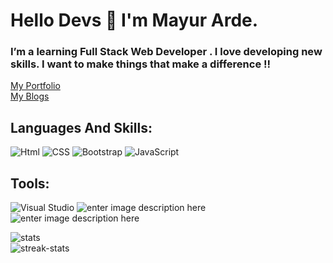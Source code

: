 <!-- ### Hallo Devs 👋 I'm Mayur Arde -->

<!--
**Mayur-Arde/Mayur-Arde** is a ✨ _special_ ✨ repository because its `README.md` (this file) appears on your GitHub profile.

Here are some ideas to get you started:

- 🔭 I’m currently working on ...
- 🌱 I’m currently learning ...
- 👯 I’m looking to collaborate on ...
- 🤔 I’m looking for help with ...
- 💬 Ask me about ...
- 📫 How to reach me: ...
- 😄 Pronouns: ...
- ⚡ Fun fact: ...
-->
# Hello Devs  👋  I'm Mayur Arde.
### I’m a learning Full Stack Web Developer . I love developing new skills. I want to  **make things**  that  **make a difference**  !!
[My Portfolio](https://mayur-arde-portfolio.netlify.app/)<br>
[My Blogs](https://mayur-arde-portfolio.netlify.app/blogs.html)

## Languages And Skills:

![Html](https://img.shields.io/badge/HTML5-E34F26?style=for-the-badge&logo=html5&logoColor=white)    ![CSS](https://img.shields.io/badge/CSS3-1572B6?style=for-the-badge&logo=css3&logoColor=white) ![Bootstrap](https://img.shields.io/badge/Bootstrap-563D7C?style=for-the-badge&logo=bootstrap&logoColor=white)      			 ![JavaScript](https://img.shields.io/badge/JavaScript-323330?style=for-the-badge&logo=javascript&logoColor=F7DF1E)

## Tools:
![Visual Studio](https://img.shields.io/badge/Visual_Studio-5C2D91?style=for-the-badge&logo=visual%20studio&logoColor=white) ![enter image description here](https://img.shields.io/badge/Git-F05032?style=for-the-badge&logo=git&logoColor=white)  ![enter image description here](https://img.shields.io/badge/Netlify-00C7B7?style=for-the-badge&logo=netlify&logoColor=white)

![stats](https://github-readme-stats.vercel.app/api?username=Mayur-Arde)<br>
![streak-stats](https://github-readme-streak-stats.herokuapp.com/?user=Mayur-Arde)
